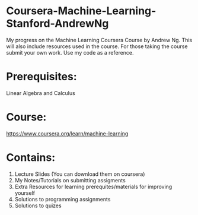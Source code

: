 # Coursera-Machine-Learning-Stanford-AndrewNg
My progress on the Machine Learning Coursera Course by Andrew Ng. This will also include resources used in the course. For those taking the course submit your own work. Use my code as a reference.   

# Prerequisites:
Linear Algebra and Calculus 


# Course:
https://www.coursera.org/learn/machine-learning

# Contains:
1. Lecture Slides (You can download them on coursera)
2. My Notes/Tutorials on submitting assigments 
3. Extra Resources for learning prerequites/materials for improving yourself
4. Solutions to programming assignments
5. Solutions to quizes

